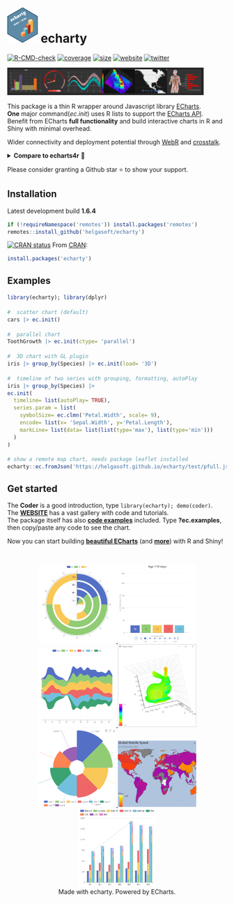
# <img src='man/figs/logo.png' width='70px' alt='' /> echarty

<!-- badges: start -->

[![R-CMD-check](https://github.com/helgasoft/echarty/workflows/R-CMD-check/badge.svg)](https://github.com/helgasoft/echarty/actions)
[![coverage](https://coveralls.io/repos/github/helgasoft/echarty/badge.svg)](https://coveralls.io/r/helgasoft/echarty?branch=main)
[![size](https://img.shields.io/github/languages/code-size/helgasoft/echarty)](https://github.com/helgasoft/echarty/releases/)
[![website](https://img.shields.io/badge/Website-Visit-blue)](https://helgasoft.github.io/echarty)
[![twitter](https://img.shields.io/twitter/follow/echarty.svg?style=social&label=Follow)](https://twitter.com/echarty_R)

<!--
[![CRAN
downloads](https://cranlogs.r-pkg.org/badges/last-day/echarty)](https://cranlogs.r-pkg.org/badges/last-day/echarty)   -->

<!-- badges: end -->

<a href='https://helgasoft.github.io/echarty'><img src="man/figs/echarty.gallery.png" alt="echarty.gallery" /></a>

This package is a thin R wrapper around Javascript library
[ECharts](https://echarts.apache.org/en/index.html).  
**One** major command(_ec.init_) uses R lists to support the [ECharts API](https://echarts.apache.org/en/option.html).  
Benefit from ECharts **full functionality** and build
interactive charts in R and Shiny with minimal overhead.  

Wider connectivity and deployment potential through [WebR](https://helgasoft.github.io/echarty/test/coder.html) and  [crosstalk](https://rpubs.com/echarty/crosstalk).  

<details> <summary><b>Compare to echarts4r</b> 📌</summary>

R package | echarts4r | echarty
--- | --- | ---
initial commit | Mar 12, 2018 | Feb 5, 2021
library size | ![878 KB](https://img.shields.io/github/languages/code-size/JohnCoene/echarts4r.svg) | ![224KB](https://img.shields.io/github/languages/code-size/helgasoft/echarty)
test coverage | ![32%](https://coveralls.io/repos/github/JohnCoene/echarts4r/badge.svg) [![link](man/figs/external-link-16.png)](https://coveralls.io/github/JohnCoene/echarts4r) | ![93%](https://coveralls.io/repos/github/helgasoft/echarty/badge.svg) [![link](man/figs/external-link-16.png)](https://coveralls.io/github/helgasoft/echarty)
lines of code | 1,202,623 [![link](man/figs/external-link-16.png)](https://api.codetabs.com/v1/loc/?github=JohnCoene/echarts4r) | 5,517 [![link](man/figs/external-link-16.png)](https://api.codetabs.com/v1/loc?github=helgasoft/echarty)
API design <sup>(1)</sup> | own commands with parameters | mostly [ECharts option](https://echarts.apache.org/en/option.html) lists
number of commands | over [200](https://echarts4r.john-coene.com/reference/) | **one** command + optional utility commands
data storage support | series data | **[datasets](https://echarts.apache.org/en/option.html#dataset)**, series data
dependencies ([packrat](https://rdrr.io/cran/packrat/src/R/recursive-package-dependencies.R#sym-recursivePackageDependencies)) | 65 | 40 
dependencies ([WebR](https://repo.r-wasm.org)) | 188 | 46 
[WebR](https://docs.r-wasm.org/webr/latest/) support | no	| **yes**
[crosstalk](https://rstudio.github.io/crosstalk/) support | no | **yes**
utilities | bezier, correlations, histogram, density, loess, flip, nesting, more | extended boxplots, tabsets, layouts, shapefiles, lotties, more

<sup>(1)</sup> We encourage users to follow the original ECharts API to construct charts with echarty. 
	This differs from echarts4r which uses own commands for most chart options.   

Comparison review done Feb 2024 for current versions of echarts4R and echarty.
___
</details>

Please consider granting a Github star ⭐ to show your support.  

## Installation

<!-- [![Github version](https://img.shields.io/github/v/release/helgasoft/echarty?label=github)](https://github.com/helgasoft/echarty/releases)  <sup>.02</sup>  -->
Latest development build **1.6.4**

``` r
if (!requireNamespace('remotes')) install.packages('remotes')
remotes::install_github('helgasoft/echarty')
```

[![CRAN
status](https://www.r-pkg.org/badges/version/echarty)](https://cran.r-project.org/package=echarty) 
From [CRAN](https://CRAN.R-project.org):

``` r
install.packages('echarty')
```

## Examples

``` r
library(echarty); library(dplyr)

#  scatter chart (default)
cars |> ec.init()

#  parallel chart
ToothGrowth |> ec.init(ctype= 'parallel')

#  3D chart with GL plugin
iris |> group_by(Species) |> ec.init(load= '3D')

#  timeline of two series with grouping, formatting, autoPlay
iris |> group_by(Species) |> 
ec.init(
  timeline= list(autoPlay= TRUE),
  series.param = list(
    symbolSize= ec.clmn('Petal.Width', scale= 9),
    encode= list(x= 'Sepal.Width', y='Petal.Length'),
    markLine= list(data= list(list(type='max'), list(type='min')))
  )
)

# show a remote map chart, needs package leaflet installed
echarty::ec.fromJson('https://helgasoft.github.io/echarty/test/pfull.json')

```

## Get started

The **Coder** is a good introduction, type ```library(echarty); demo(coder)```.  
The [**WEBSITE**](https://helgasoft.github.io/echarty) has a vast gallery with code and tutorials.  
The package itself has also [**code examples**](https://github.com/helgasoft/echarty/blob/main/R/examples.R)
included. Type
**?ec.examples**, then copy/paste any code to
see the chart.  

Now you can start building [**beautiful
ECharts**](https://echarts.apache.org/examples/en/index.html) (and
[**more**](https://www.makeapie.cn/echarts)) with R and Shiny!

<br>
<p align="center">
<a href='https://helgasoft.github.io/echarty/gallery.html' target='_blank'>
  <img src="man/figs/ssPolarStack.png" alt="Polar Stack" width="180"/>
  <img src="man/figs/ssBars.gif"/>
  <img src="man/figs/ssThemeRiver.png" width="180"/>
  <img src="man/figs/ssBunny.gif"/> <br>
  <!-- img src="man/figs/ssMorph.gif" width="180"/ -->
  <img src="man/figs/ssRose.png" width="180"/>
  <img src="man/figs/ssSpeed.png" width="180"/>
  <img src="man/figs/ssStackBar.png" width="180"/>
</a> 
<br>Made with echarty. Powered by ECharts.
</p>
